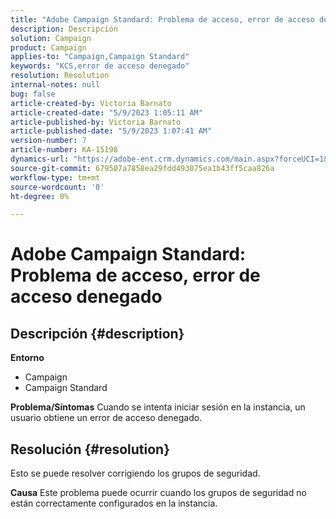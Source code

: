 ```yaml
---
title: "Adobe Campaign Standard: Problema de acceso, error de acceso denegado"
description: Descripción
solution: Campaign
product: Campaign
applies-to: "Campaign,Campaign Standard"
keywords: "KCS,error de acceso denegado"
resolution: Resolution
internal-notes: null
bug: false
article-created-by: Victoria Barnato
article-created-date: "5/9/2023 1:05:11 AM"
article-published-by: Victoria Barnato
article-published-date: "5/9/2023 1:07:41 AM"
version-number: 7
article-number: KA-15198
dynamics-url: "https://adobe-ent.crm.dynamics.com/main.aspx?forceUCI=1&pagetype=entityrecord&etn=knowledgearticle&id=8ea1ff85-05ee-ed11-8849-6045bd0065b6"
source-git-commit: 679507a7858ea29fdd493075ea1b43ff5caa826a
workflow-type: tm+mt
source-wordcount: '0'
ht-degree: 0%

---
```


# Adobe Campaign Standard: Problema de acceso, error de acceso denegado

## Descripción {#description}

<b>Entorno</b>
- Campaign
- Campaign Standard


<b>Problema/Síntomas</b>
Cuando se intenta iniciar sesión en la instancia, un usuario obtiene un error de acceso denegado.


## Resolución {#resolution}




Esto se puede resolver corrigiendo los grupos de seguridad.


<b>Causa</b>
Este problema puede ocurrir cuando los grupos de seguridad no están correctamente configurados en la instancia.
